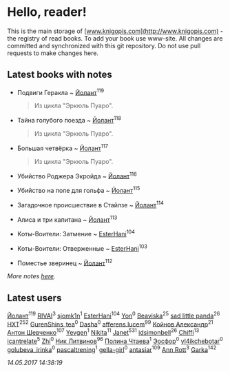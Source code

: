 # Hello, reader!
This is the main storage of [www.knigopis.com](http://www.knigopis.com) - the registry of read books.
To add your book use www-site. All changes are committed and synchronized with this git repository.
Do not use pull requests to make changes here.


## Latest books with notes
* Подвиги Геракла ~ [Йолант](users/104/104690883692185089260-google)<sup>119</sup>
    > Из цикла "Эркюль Пуаро".

* Тайна голубого поезда ~ [Йолант](users/104/104690883692185089260-google)<sup>118</sup>
    > Из цикла "Эркюль Пуаро".

* Большая четвёрка ~ [Йолант](users/104/104690883692185089260-google)<sup>117</sup>
    > Из цикла "Эркюль Пуаро".

* Убийство Роджера Экройда ~ [Йолант](users/104/104690883692185089260-google)<sup>116</sup>

* Убийство на поле для гольфа ~ [Йолант](users/104/104690883692185089260-google)<sup>115</sup>

* Загадочное происшествие в Стайлзе ~ [Йолант](users/104/104690883692185089260-google)<sup>114</sup>

* Алиса и три капитана ~ [Йолант](users/104/104690883692185089260-google)<sup>113</sup>

* Коты-Воители: Затмение ~ [EsterHani](users/305/30558181-vkontakte)<sup>104</sup>

* Коты-Воители: Отверженные ~ [EsterHani](users/305/30558181-vkontakte)<sup>103</sup>

* Поместье зверинец ~ [Йолант](users/104/104690883692185089260-google)<sup>112</sup>


_More notes [here](latest_books_with_notes.md)._


## Latest users
[Йолант](users/104/104690883692185089260-google)<sup>119</sup> 
[RIVAI](users/105/105617470861273678190-google)<sup>3</sup> 
[sjomk1n](users/243/243975624-vkontakte)<sup>1</sup> 
[EsterHani](users/305/30558181-vkontakte)<sup>104</sup> 
[Yon](users/103/10348899-vkontakte)<sup>0</sup> 
[Beaviska](users/102/10202544960024508-facebook)<sup>25</sup> 
[sad little panda](users/188/1882525281990290-facebook)<sup>26</sup> 
[HXT](users/100/100002563462782-facebook)<sup>252</sup> 
[GurenShins_tea](users/712/712242609159274496-twitter)<sup>0</sup> 
[Dasha](users/130/13015628898852979311-mailru)<sup>0</sup> 
[afferens.lucem](users/196/196071655-vkontakte)<sup>99</sup> 
[Койнов Александр](users/414/414040473-vkontakte)<sup>21</sup> 
[Антон Шевченко](users/339/339786161-vkontakte)<sup>107</sup> 
[Yevgen](users/100/100001921022265-facebook)<sup>1</sup> 
[Nikita](users/100/100684315-vkontakte)<sup>11</sup> 
[Janet](users/205/20565064-vkontakte)<sup>531</sup> 
[idsimonbell](users/380/380554090-vkontakte)<sup>26</sup> 
[Chiffi](users/105/105831994080785626680-google)<sup>13</sup> 
[icantrelate](users/111/111003752220369872386-googleplus)<sup>5</sup> 
[Zhi](users/104/104502610850806942588-google)<sup>0</sup> 
[Ник Литвинов](users/241/241974816-vkontakte)<sup>96</sup> 
[Полина Чтаева](users/182/18209789998000712034-mailru)<sup>1</sup> 
[Эосфор](users/193/1931089343792598-facebook)<sup>0</sup> 
[yl4ikchebotar](users/651/65177110-vkontakte)<sup>0</sup> 
[golubeva_irinka](users/208/20867638-vkontakte)<sup>0</sup> 
[pascaltrening](users/116/1168869274-facebook)<sup>1</sup> 
[gella-girl](users/421/42198251-vkontakte)<sup>0</sup> 
[antasiar](users/688/68827372-vkontakte)<sup>109</sup> 
[Ann Rott](users/108/108774233915925319546-google)<sup>3</sup> 
[Garka](users/115/115753719718250012620-google)<sup>142</sup> 


_14.05.2017 14:38:19_
